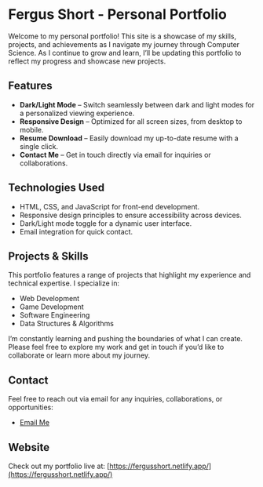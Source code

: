# **Fergus Short - Personal Portfolio**

Welcome to my personal portfolio! This site is a showcase of my skills, projects, and achievements as I navigate my journey through Computer Science. As I continue to grow and learn, I’ll be updating this portfolio to reflect my progress and showcase new projects.

## **Features**
- **Dark/Light Mode** – Switch seamlessly between dark and light modes for a personalized viewing experience.
- **Responsive Design** – Optimized for all screen sizes, from desktop to mobile.
- **Resume Download** – Easily download my up-to-date resume with a single click.
- **Contact Me** – Get in touch directly via email for inquiries or collaborations.

## **Technologies Used**
- HTML, CSS, and JavaScript for front-end development.
- Responsive design principles to ensure accessibility across devices.
- Dark/Light mode toggle for a dynamic user interface.
- Email integration for quick contact.

## **Projects & Skills**
This portfolio features a range of projects that highlight my experience and technical expertise. I specialize in:
- Web Development
- Game Development
- Software Engineering
- Data Structures & Algorithms

I’m constantly learning and pushing the boundaries of what I can create. Please feel free to explore my work and get in touch if you’d like to collaborate or learn more about my journey.

## **Contact**
Feel free to reach out via email for any inquiries, collaborations, or opportunities:
- [Email Me](mailto:ferg.shorty10@gmail.com)

## **Website**
Check out my portfolio live at: [https://fergusshort.netlify.app/](https://fergusshort.netlify.app/)
